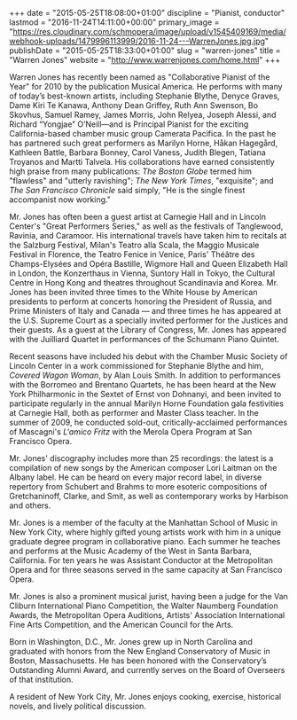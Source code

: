 +++
date = "2015-05-25T18:08:00+01:00"
discipline = "Pianist, conductor"
lastmod = "2016-11-24T14:11:00+00:00"
primary_image = "https://res.cloudinary.com/schmopera/image/upload/v1545409169/media/webhook-uploads/1479996113999/2016-11-24---WarrenJones.jpg.jpg"
publishDate = "2015-05-25T18:33:00+01:00"
slug = "warren-jones"
title = "Warren Jones"
website = "http://www.warrenjones.com/home.html"
+++

Warren Jones has recently been named as "Collaborative Pianist of the Year" for 2010 by the publication Musical America. He performs with many of today’s best-known artists, including Stephanie Blythe, Denyce Graves, Dame Kiri Te Kanawa, Anthony Dean Griffey, Ruth Ann Swenson, Bo Skovhus, Samuel Ramey, James Morris, John Relyea, Joseph Alessi, and Richard “Yongjae” O’Neill—and is Principal Pianist for the exciting California-based chamber music group Camerata Pacifica. In the past he has partnered such great performers as Marilyn Horne, Håkan Hagegård, Kathleen Battle, Barbara Bonney, Carol Vaness, Judith Blegen, Tatiana Troyanos and Martti Talvela. His collaborations have earned consistently high praise from many publications: *The Boston Globe* termed him "flawless" and "utterly ravishing"; *The New York Times*, "exquisite"; and *The San Francisco Chronicle* said simply, "He is the single finest accompanist now working."

Mr. Jones has often been a guest artist at Carnegie Hall and in Lincoln Center's "Great Performers Series," as well as the festivals of Tanglewood, Ravinia, and Caramoor. His international travels have taken him to recitals at the Salzburg Festival, Milan's Teatro alla Scala, the Maggio Musicale Festival in Florence, the Teatro Fenice in Venice, Paris' Théâtre des Champs-Elysées and Opéra Bastille, Wigmore Hall and Queen Elizabeth Hall in London, the Konzerthaus in Vienna, Suntory Hall in Tokyo, the Cultural Centre in Hong Kong and theatres throughout Scandinavia and Korea. Mr. Jones has been invited three times to the White House by American presidents to perform at concerts honoring the President of Russia, and Prime Ministers of Italy and Canada — and three times he has appeared at the U.S. Supreme Court as a specially invited performer for the Justices and their guests. As a guest at the Library of Congress, Mr. Jones has appeared with the Juilliard Quartet in performances of the Schumann Piano Quintet.

Recent seasons have included his debut with the Chamber Music Society of Lincoln Center in a work commissioned for Stephanie Blythe and him, *Covered Wagon Woman*, by Alan Louis Smith. In addition to performances with the Borromeo and Brentano Quartets, he has been heard at the New York Philharmonic in the Sextet of Ernst von Dohnanyi, and been invited to participate regularly in the annual Marilyn Horne Foundation gala festivities at Carnegie Hall, both as performer and Master Class teacher. In the summer of 2009, he conducted sold-out, critically-acclaimed performances of Mascagni's *L'amico Fritz* with the Merola Opera Program at San Francisco Opera.

Mr. Jones' discography includes more than 25 recordings: the latest is a compilation of new songs by the American composer Lori Laitman on the Albany label. He can be heard on every major record label, in diverse repertory from Schubert and Brahms to more esoteric compositions of Gretchaninoff, Clarke, and Smit, as well as contemporary works by Harbison and others.

Mr. Jones is a member of the faculty at the Manhattan School of Music in New York City, where highly gifted young artists work with him in a unique graduate degree program in collaborative piano. Each summer he teaches and performs at the Music Academy of the West in Santa Barbara, California. For ten years he was Assistant Conductor at the Metropolitan Opera and for three seasons served in the same capacity at San Francisco Opera.

Mr. Jones is also a prominent musical jurist, having been a judge for the Van Cliburn International Piano Competition, the Walter Naumberg Foundation Awards, the Metropolitan Opera Auditions, Artists' Association International Fine Arts Competition, and the American Council for the Arts.

Born in Washington, D.C., Mr. Jones grew up in North Carolina and graduated with honors from the New England Conservatory of Music in Boston, Massachusetts. He has been honored with the Conservatory’s Outstanding Alumni Award, and currently serves on the Board of Overseers of that institution.

A resident of New York City, Mr. Jones enjoys cooking, exercise, historical novels, and lively political discussion.
